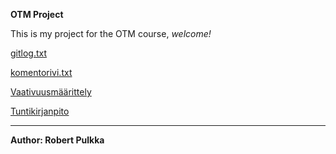 **OTM Project**

This is my project for the OTM course, *welcome!*

[gitlog.txt](https://github.com/rpulkka/otm-harjoitustyo/blob/master/laskarit/viikko1/gitlog.txt)

[komentorivi.txt](https://github.com/rpulkka/otm-harjoitustyo/blob/master/laskarit/viikko1/komentorivi.txt)

[Vaativuusmäärittely](https://github.com/rpulkka/otm-harjoitustyo/blob/master/dokumentaatio/vaativuusmaarittely.md)

[Tuntikirjanpito](https://github.com/rpulkka/otm-harjoitustyo/blob/master/dokumentaatio/tuntikirjanpito.md)

---

**Author: Robert Pulkka**
